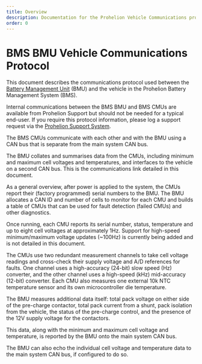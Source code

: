 ```yaml
---
title: Overview
description: Documentation for the Prohelion Vehicle Communications protocol
order: 0
---
```


# BMS BMU Vehicle Communications Protocol

This document describes the communications protocol used between the [Battery Management Unit](../Battery_Management_Unit/index.md) (BMU) and the vehicle in the Prohelion Battery Management System (BMS).  

Internal communications between the BMS BMU and BMS CMUs are available from Prohelion Support but should not be needed for a typical end-user.  If you require this protocol information, please log a support request via the [Prohelion Support System](https://prohelion.atlassian.net/servicedesk/customer/portals).

The BMS CMUs communicate with each other and with the BMU using a CAN bus that is separate from the main system CAN bus.

The BMU collates and summarises data from the CMUs, including minimum and maximum cell voltages and temperatures, and interfaces to the vehicle on a second CAN bus.  This is the communications link detailed in this document.

As a general overview, after power is applied to the system, the CMUs report their (factory programmed) serial numbers to the BMU.  The BMU allocates a CAN ID and number of cells to monitor for each CMU and builds a table of CMUs that can be used for fault detection (failed CMUs) and other diagnostics.  

Once running, each CMU reports its serial number, status, temperature and up to eight cell voltages at approximately 1Hz.  Support for high-speed minimum/maximum voltage updates (~100Hz) is currently being added and is not detailed in this document.

The CMUs use two redundant measurement channels to take cell voltage readings and cross-check their supply voltage and A/D references for faults.  One channel uses a high-accuracy (24-bit) slow speed (Hz) converter, and the other channel uses a high-speed (kHz) mid-accuracy (12-bit) converter.  Each CMU also measures one external 10k NTC temperature sensor and its own microcontroller die temperature.

The BMU measures additional data itself: total pack voltage on either side of the pre-charge contactor, total pack current from a shunt, pack isolation from the vehicle, the status of the pre-charge control, and the presence of the 12V supply voltage for the contactors.  

This data, along with the minimum and maximum cell voltage and temperature, is reported by the BMU onto the main system CAN bus.  

The BMU can also echo the individual cell voltage and temperature data to the main system CAN bus, if configured to do so.